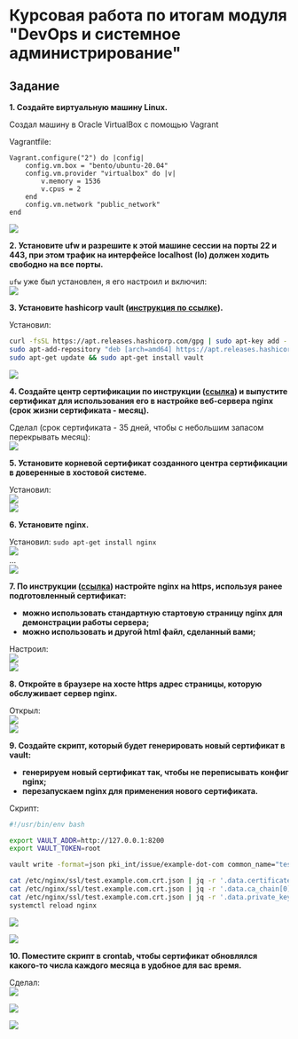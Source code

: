 # Курсовая работа по итогам модуля "DevOps и системное администрирование"  


## Задание  

**1. Создайте виртуальную машину Linux.**  

Создал машину в Oracle VirtualBox с помощью Vagrant    

Vagrantfile: 
```
Vagrant.configure("2") do |config|
    config.vm.box = "bento/ubuntu-20.04"
    config.vm.provider "virtualbox" do |v|
        v.memory = 1536
        v.cpus = 2
    end
    config.vm.network "public_network"
end
```
![](img/sc_01.png)  


**2. Установите ufw и разрешите к этой машине сессии на порты 22 и 443, при этом трафик на интерфейсе localhost (lo)
 должен ходить свободно на все порты.**  

`ufw` уже был установлен, я его настроил и включил:  
![](img/sc_02.png)  

**3. Установите hashicorp vault ([инструкция по ссылке](https://learn.hashicorp.com/tutorials/vault/getting-started-install?in=vault/getting-started#install-vault)).**  

Установил:
```bash
curl -fsSL https://apt.releases.hashicorp.com/gpg | sudo apt-key add -
sudo apt-add-repository "deb [arch=amd64] https://apt.releases.hashicorp.com $(lsb_release -cs) main"
sudo apt-get update && sudo apt-get install vault
```
![](img/sc_03.png)  



**4. Cоздайте центр сертификации по инструкции ([ссылка](https://learn.hashicorp.com/tutorials/vault/pki-engine?in=vault/secrets-management)) и выпустите сертификат для использования его в настройке веб-сервера nginx (срок жизни сертификата - месяц).**  


Сделал (срок сертификата - 35 дней, чтобы с небольшим запасом перекрывать месяц):  
![](img/sc_04.png)

  
**5. Установите корневой сертификат созданного центра сертификации в доверенные в хостовой системе.**

Установил:       
![](img/sc_05_1.png)  
![](img/sc_05_2.png)  


**6. Установите nginx.**

Установил: `sudo apt-get install nginx`    
![](img/sc_06_1.png)  
...  
![](img/sc_06_2.png)  



**7. По инструкции ([ссылка](https://nginx.org/en/docs/http/configuring_https_servers.html)) настройте nginx на https, используя ранее подготовленный сертификат:**
  - **можно использовать стандартную стартовую страницу nginx для демонстрации работы сервера;**
  - **можно использовать и другой html файл, сделанный вами;**  

Настроил:    
![](img/sc_07_1.png)  
![](img/sc_07_2.png)  
  
**8. Откройте в браузере на хосте https адрес страницы, которую обслуживает сервер nginx.**  

Открыл:  
![](img/sc_08_1.png)  
![](img/sc_08_2.png)  



**9. Создайте скрипт, который будет генерировать новый сертификат в vault:**
  - **генерируем новый сертификат так, чтобы не переписывать конфиг nginx;**
  - **перезапускаем nginx для применения нового сертификата.**

Скрипт:
```bash
#!/usr/bin/env bash

export VAULT_ADDR=http://127.0.0.1:8200
export VAULT_TOKEN=root

vault write -format=json pki_int/issue/example-dot-com common_name="test.example.com" ttl="840h" > /etc/nginx/ssl/test.example.com.crt.json

cat /etc/nginx/ssl/test.example.com.crt.json | jq -r '.data.certificate' >  /etc/nginx/ssl/test.example.com.crt
cat /etc/nginx/ssl/test.example.com.crt.json | jq -r '.data.ca_chain[0]' >> /etc/nginx/ssl/test.example.com.crt
cat /etc/nginx/ssl/test.example.com.crt.json | jq -r '.data.private_key' >  /etc/nginx/ssl/test.example.com.key
systemctl reload nginx
```

![](img/sc_09_1.png)   


![](img/sc_09_2.png)  



**10. Поместите скрипт в crontab, чтобы сертификат обновлялся какого-то числа каждого месяца в удобное для вас время.**

Сделал:       
![](img/sc_10_1.png)  


![](img/sc_10_2.png)  


![](img/sc_10_3.png)  
















 
